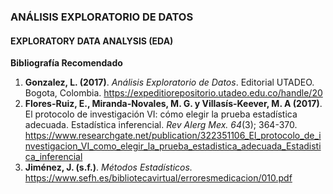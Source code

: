 ### ANÁLISIS EXPLORATORIO DE DATOS

#### EXPLORATORY DATA ANALYSIS (EDA) 


**Bibliografía Recomendado**

1. **Gonzalez, L. (2017)**. _Análisis Exploratorio de Datos_. Editorial UTADEO. Bogota, Colombia. <https://expeditiorepositorio.utadeo.edu.co/handle/20>
2. **Flores-Ruiz, E., Miranda-Novales, M. G. y Villasís-Keever, M. A (2017)**. El protocolo de investigación VI: cómo elegir la prueba estadística adecuada. Estadística inferencial. _Rev Alerg Mex._ _64_(3); 364-370. <https://www.researchgate.net/publication/322351106_El_protocolo_de_investigacion_VI_como_elegir_la_prueba_estadistica_adecuada_Estadistica_inferencial>
3. **Jiménez, J. (s.f.)**. _Métodos Estadísticos._  <https://www.sefh.es/bibliotecavirtual/erroresmedicacion/010.pdf> 
